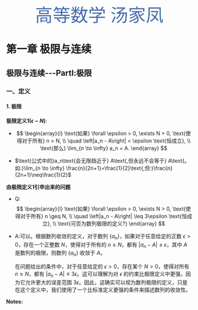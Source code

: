 <center style="font-family: 华文新魏"><font size="12px" color="#4870ac">高等数学 汤家凤</font></center>

# 第一章 极限与连续

## 极限与连续---PartⅠ:极限

### 一、定义

#### 1. 极限

**极限定义1($\epsilon - N$)**:

- $$
  \begin{array}{l}
  \text{如果} \forall \epsilon > 0, \exists N > 0, \text{使得对于所有} n > N, 
  \\
  \quad \left|a_n - A\right| < \epsilon \text{恒成立}, 
  \\
  \text{那么} \lim_{n \to \infty} a_n = A.
  \end{array}
  $$
  
- $\text{公式中的}a_n\text{会无限趋近于} A\text{,但永远不会等于} A\text{。如:}\lim_{n \to \infty} \frac{n}{2n+1}=\frac{1}{2}\text{,但:}\frac{n}{2n+1}\neq\frac{1}{2}$

**由极限定义1引申出来的问题**

- Q:
$$
    \begin{array}{l}
        \text{如果} \forall \epsilon > 0, \exists N > 0, \text{使得对于所有} n \geq N, 
      \\
      \quad \left|a_n - A\right| \leq 3\epsilon \text{恒成立}, 
      \\
      \text{可否为数列极限的定义?}
      \end{array}
$$

- A:可以。根据数列收敛的定义，对于数列 $\{a_n\}$，如果对于任意给定的正数 $\epsilon > 0$，存在一个正整数 $N$，使得对于所有的 $n \geq N$，都有 $|a_n - A| \leq \epsilon$，其中 $A$ 是数列的极限，则数列 $\{a_n\}$ 收敛于 $A$。

  在问题给出的条件中，对于任意给定的 $\epsilon > 0$，存在某个 $N > 0$，使得对所有 $n \geq N$，都有 $|a_n - A| \leq 3\epsilon$。这可以理解为对 $\epsilon$ 的约束比极限定义中更强，因为它允许更大的误差范围 $3\epsilon$。因此，这确实可以视为数列极限的定义，只是在这个定义中，我们使用了一个比标准定义更强的条件来描述数列的收敛性。

**Notes:**

